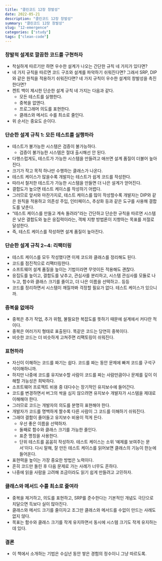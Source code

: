 ```yaml
---
title: "클린코드 12장 창발성"
date: 2022-05-21
description: "클린코드 12장 창발성"
summary: "클린코드 12장 창발성"
slug: "12-emergence"
categories: ["study"]
tags: ["clean-code"]
---
```


### 창발적 설계로 깔끔한 코드를 구현하자

- 착실하게 따르기만 하면 우수한 설계가 나오는 간단한 규칙 네 가지가 있다면?
- 네 가지 규칙을 따르면 코드 구조와 설계를 파악하기 쉬워진다면? 그래서 SRP, DIP와 같은 원칙을 적용하기 쉬워진다면? 네 가지 규칙이 우수한 설계의 창발성을 촉진한다면?
- 켄트 백이 제시한 단순한 설계 규칙 네 가지는 다음과 같다.
  - 모든 테스트를 실행한다.
  - 중복을 없앤다.
  - 프로그래머 의도를 표현한다.
  - 클래스와 메서드 수를 최소로 줄인다.
- 위 순서는 중요도 순이다.

### 단순한 설계 규칙 1: 모든 테스트를 실행하라

- 테스트가 불가능한 시스템은 검증이 불가능하다.
  - 검증이 불가능한 시스템은 절대 출시해선 안 된다.
- 다행스럽게도, 테스트가 가능한 시스템을 만들려고 애쓰면 설계 품질이 더불어 높아진다.
- 크기가 작고 목적 하나만 수행하는 클래스가 나온다.
- 테스트 케이스가 많을수록 개발자는 테스트가 쉽게 코드를 작성한다.
- 따라서 철저한 테스트가 가능한 시스템을 만들면 더 나은 설계가 얻어진다.
- 결합도가 높으면 테스트 케이스를 작성하기 어렵다.
- 그러므로 앞서와 마찬가지로, 테스트 케이스를 많이 작성할수록 개발자는 DIP와 같은 원칙을 적용하고 의존성 주입, 인터페이스, 추상화 등과 같은 도구를 사용해 결합도를 낮춘다.
- “테스트 케이스를 만들고 계속 돌려라"라는 간단하고 단순한 규칙을 따르면 시스템은 낮은 결합도와 높은 응집력이라는, 객체 지향 방법론이 지향하는 목표를 저절로 달성한다.
- 즉, 테스트 케이스를 작성하면 설계 품질이 높아진다.

### 단순한 설계 규칙 2~4: 리팩터링

- 테스트 케이스를 모두 작성했다면 이제 코드와 클래스를 정리해도 된다.
- 코드를 점진적으로 리팩터링한다.
- 소프트웨어 설계 품질을 높이는 기법이라면 무엇이든 적용해도 괜찮다.
- 응집도를 높이고, 결합도를 낮추고, 관심사를 분리하고, 시스템 관심사를 모듈로 나누고, 함수와 클래스 크기를 줄이고, 더 나은 이름을 선택하고.. 등등
- 코드를 정리하면서 시스템이 깨질까봐 걱정할 필요가 없다. 테스트 케이스가 있으니까.

### 중복을 없애라

- 중복은 추가 작업, 추가 위험, 불필요한 복잡도를 뜻하기 때문에 설계에서 커다란 적이다.
- 중복은 여러가지 형태로 표출된다. 똑같은 코드는 당연히 중복이다.
- 비슷한 코드는 더 비슷하게 고쳐주면 리팩토링이 쉬워진다.

### 표현하라

- 자신이 이해하는 코드를 짜기는 쉽다. 코드를 짜는 동안 문제에 빠져 코드를 구석구석이해하니까.
- 하지만 나중에 코드를 유지보수할 사람이 코드를 짜는 사람만큼이나 문제를 깊이 이해할 가능성은 희박하다.
- 소프트웨어 프로젝트 비용 중 대다수는 장기적인 유지보수에 들어간다.
- 코드를 변경하면서 버그의 싹을 심지 않으려면 유지보수 개발자가 시스템을 제대로 이해해야 한다.
- 그러므로 코드는 개발자의 의도를 분명히 표현해야 한다.
- 개발자가 코드를 명백하게 짤수록 다른 사람이 그 코드를 이해하기 쉬워진다.
- 그래야 결함이 줄어들고 유지보수 비용이 적게 든다.
  - 우선 좋은 이름을 선택하자.
  - 둘째로 함수와 클래스 크기를 가능한 줄인다.
  - 표준 명칭을 사용한다.
  - 단위 테스트를 꼼꼼히 작성하자. 테스트 케이스는 소위 ‘예제를 보여주는 문서'이다. 다시 말해, 잘 만든 테스트 케이스를 읽어보면 클래스의 기능이 한눈에 들어온다.
- 표현력을 높이는 가장 중요한 방법은 노력이다.
- 흔히 코드만 돌린 후 다음 문제로 가는 사례가 너무도 흔하다.
- 나중에 읽을 사람을 고려해 조금이라도 읽기 쉽게 만들려고 고민하자.

### 클래스와 메서드 수를 최소로 줄여라

- 중복을 제거하고, 의도를 표현하고, SRP를 준수한다는 기본적인 개념도 극단으로 치달으면 득보다 실이 많아진다.
- 클래스와 메서드 크기를 줄이자고 조그만 클래스와 메서드를 수없이 만드는 사례도 없지 않다.
- 목표는 함수와 클래스 크기를 작게 유지하면서 동시에 시스템 크기도 작게 유지하는 데 있다.

### 결론

- 이 책에서 소개하는 기법은 수십년 동안 쌓은 경험의 정수이니 그냥 따르도록.
